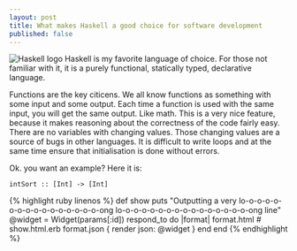 ```yaml
---
layout: post
title: What makes Haskell a good choice for software development
published: false
---
```


![Haskell logo](https://www.haskell.org/static/img/haskell-logo.svg?etag=ukf3Fg7- )
Haskell is my favorite language of choice. For those not familiar with it, it is a purely functional, statically typed, declarative language. 

Functions are the key citicens. We all know functions as something with some input and some output. Each time a function is used with the same input, you will get the same output. Like math. This is a very nice feature, because it makes reasoning about the correctness of the code fairly easy. There are no variables with changing values. Those changing values are a source of bugs in other languages. It is difficult to write loops and at the same time ensure that initialisation is done without errors. 

Ok. you want an example? Here it is:

    intSort :: [Int] -> [Int]
    
{% highlight ruby linenos %}
def show
  puts "Outputting a very lo-o-o-o-o-o-o-o-o-o-o-o-o-o-o-o-ong lo-o-o-o-o-o-o-o-o-o-o-o-o-o-o-o-ong line"
  @widget = Widget(params[:id])
  respond_to do |format|
    format.html # show.html.erb
    format.json { render json: @widget }
  end
end
{% endhighlight %}



